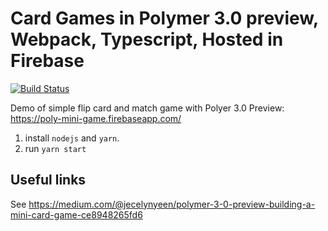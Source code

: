# Card Games in Polymer 3.0 preview, Webpack, Typescript, Hosted in Firebase

[![Build Status](https://travis-ci.org/chybie/poly-mini-game.svg?branch=master)](https://travis-ci.org/chybie/poly-mini-game)

Demo of simple flip card and match game with Polyer 3.0 Preview: https://poly-mini-game.firebaseapp.com/

1. install `nodejs` and `yarn`.
2. run `yarn start`

## Useful links
See https://medium.com/@jecelynyeen/polymer-3-0-preview-building-a-mini-card-game-ce8948265fd6
